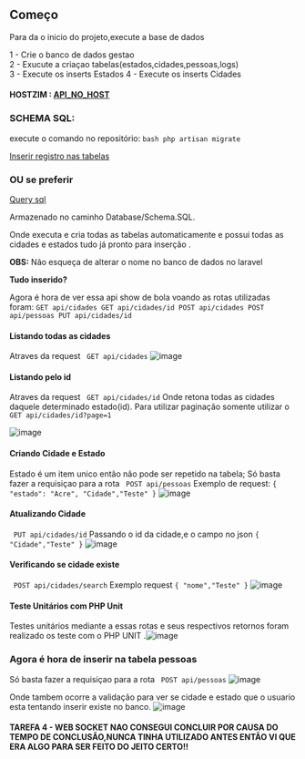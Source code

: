
## Começo

 Para da o inicio do projeto,execute a base de dados<br>

 
 1 - Crie o banco de dados gestao <br>
 2 - Exucute a criaçao tabelas(estados,cidades,pessoas,logs)<br>
 3 - Execute os inserts Estados 4 - Execute os inserts Cidades <br>

#### HOSTZIM : [API_NO_HOST](https://host-mundao.herokuapp.com/api/cidades)
### SCHEMA SQL: 

execute o comando no repositório: ```bash php artisan migrate ```  

[Inserir registro nas tabelas](https://github.com/rodrigogondiim/Teste-Backend-InCicle/blob/master/database/schema.sql)

### OU se preferir 

[Query sql](https://github.com/rodrigogondiim/Teste-Backend-InCicle/blob/master/database/schema.sql)
 
 Armazenado no caminho Database/Schema.SQL.
 
 Onde executa e cria todas as tabelas automaticamente e possui todas as cidades e estados tudo já pronto para inserção .

**OBS:** Não esqueça de alterar o nome no banco de dados no laravel

**Tudo inserido?**

 Agora é hora de ver essa api show de bola voando as rotas utilizadas foram: ``` GET api/cidades GET api/cidades/id POST api/cidades POST api/pessoas PUT api/cidades/id ```


#### Listando todas as cidades
Atraves da request ``` GET api/cidades```
![image](https://user-images.githubusercontent.com/99778340/155343894-8f06e55c-ee07-4d27-b947-cc7e14cb2672.png) 

#### Listando pelo id 
Atraves da request ``` GET api/cidades/id``` 
Onde retona todas as cidades daquele determinado estado(id).
Para utilizar paginação somente utilizar o 
 ``` GET api/cidades/id?page=1``` 

![image](https://user-images.githubusercontent.com/99778340/155389937-200f050f-d2a8-471b-a5e7-4d2347eefde9.png)
#### Criando Cidade e Estado
Estado é um item unico então não pode ser repetido na tabela;
Só basta fazer a requisiçao para a rota  ``` POST api/pessoas```
Exemplo  de request: 
 ```{ "estado": "Acre", "Cidade","Teste" }```
![image](https://user-images.githubusercontent.com/99778340/155390971-2fe6a849-0be2-4e34-8aa9-7d8fdfd25e31.png)
 

#### Atualizando Cidade
``` PUT api/cidades/id```
Passando o id da cidade,e o campo no json 
 ```{ "Cidade","Teste" }```
 ![image](https://user-images.githubusercontent.com/99778340/155392335-e5c28914-73b6-49f9-a8f8-96eabea5635b.png)

#### Verificando se cidade existe
 
 ``` POST api/cidades/search```
 Exemplo request
 ```{ "nome","Teste" }```
![image](https://user-images.githubusercontent.com/99778340/155399251-73a4b644-cbc8-4253-a43a-b94bf1991b5e.png)
 
 


#### Teste Unitários com PHP Unit
Testes unitários mediante a essas rotas e seus respectivos retornos foram realizado os teste com o PHP UNIT .![image](https://user-images.githubusercontent.com/99778340/155345511-49bf106d-bc7e-4840-9446-c7a2574a2a5e.png)
### Agora é hora de inserir na tabela pessoas 
Só basta fazer a requisiçao para a rota  ``` POST api/pessoas```
![image](https://user-images.githubusercontent.com/99778340/155353472-bfb9eedb-74ba-4865-96da-d979e3876dc8.png)
 
 Onde tambem ocorre a validação para ver se cidade e estado que o usuario esta tentando inserir existe no banco.
 ![image](https://user-images.githubusercontent.com/99778340/155400036-f972e96b-d914-423d-8c26-523bd9ef0dbb.png)



#### TAREFA 4 - WEB SOCKET NAO CONSEGUI CONCLUIR POR CAUSA DO TEMPO DE CONCLUSÃO,NUNCA TINHA UTILIZADO ANTES ENTÃO VI QUE ERA ALGO PARA SER FEITO DO JEITO CERTO!!
